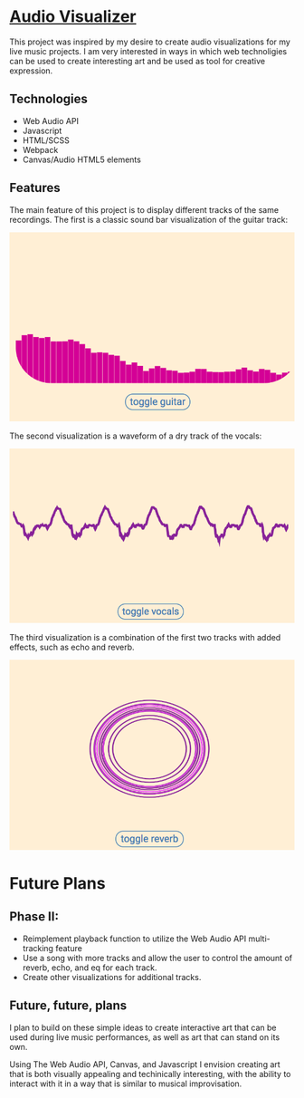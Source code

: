 # [Audio Visualizer][audio-visualizer]

[audio-visualizer]: https://jonchaney.github.io/audio_visualizer

This project was inspired by my desire to create audio visualizations for my live music projects. I am very interested in ways in which web technoligies can be used to create interesting art and be used as tool for creative expression.

## Technologies

-  Web Audio API
- Javascript
- HTML/SCSS
- Webpack
- Canvas/Audio HTML5 elements

## Features

The main feature of this project is to display different tracks of the same recordings. The first is a classic sound bar visualization of the guitar track:

![sound-bar](docs/images/sound-bar.png)

The second visualization is a waveform of a dry track of the vocals:

![sound_bar](docs/images/waveform.png)

The third visualization is a combination of the first two tracks with added effects, such as echo and reverb.

![sound_bar](docs/images/circle.png)

# Future Plans

## Phase II:

- Reimplement playback function to utilize the Web Audio API multi-tracking feature
- Use a song with more tracks and allow the user to control the amount of reverb, echo, and eq for each track.
- Create other visualizations for additional tracks.

## Future, future, plans

I plan to build on these simple ideas to create interactive art that can be used during live music performances, as well as art that can stand on its own. 

Using The Web Audio API, Canvas, and Javascript I envision creating art that is both visually appealing and techinically interesting, with the ability to interact with it in a way that is similar to musical improvisation.





